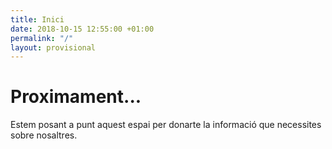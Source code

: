 ```yaml
---
title: Inici
date: 2018-10-15 12:55:00 +01:00
permalink: "/"
layout: provisional
---
```

<h1 class="display-4">Proximament...</h1>
<p class="lead mb-4">Estem posant a punt aquest espai per donarte la informació que necessites sobre nosaltres.</p>